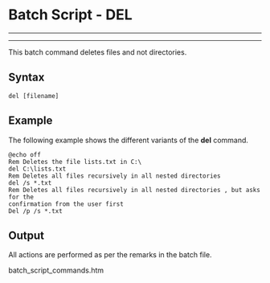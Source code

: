 # Batch Script - DEL

---



---

This batch command deletes files and not directories.

## Syntax

```
del [filename]
```

## Example

The following example shows the different variants of the **del** command.

```
@echo off 
Rem Deletes the file lists.txt in C:\ 
del C:\lists.txt 
Rem Deletes all files recursively in all nested directories
del /s *.txt 
Rem Deletes all files recursively in all nested directories , but asks for the 
confirmation from the user first 
Del /p /s *.txt
```

## Output

All actions are performed as per the remarks in the batch file.

batch\_script\_commands.htm

